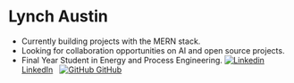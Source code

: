 # Lynch Austin  
- Currently building projects with the MERN stack.
- Looking for collaboration opportunities on AI and open source projects.
- Final Year Student in Energy and Process Engineering.
[![Linkedin](https://i.stack.imgur.com/gVE0j.png) LinkedIn](https://www.linkedin.com/in/austin-lynch-process-eng/)
&nbsp;
[![GitHub](https://i.stack.imgur.com/tskMh.png) GitHub](https://github.com/Lynch23)
